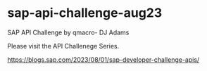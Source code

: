 # sap-api-challenge-aug23
SAP API Challenge by qmacro- DJ Adams

Please visit the API Challenege Series.

https://blogs.sap.com/2023/08/01/sap-developer-challenge-apis/
